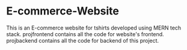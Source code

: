 # E-commerce-Website

This is an E-commerce website for tshirts developed using MERN tech stack. projfrontend contains all the code for website's frontend. projbackend contains all the code for backend of this project.
